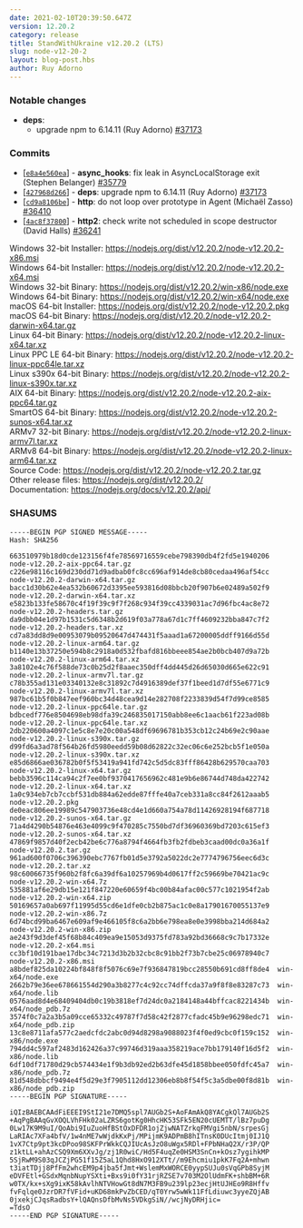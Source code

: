 ```yaml
---
date: 2021-02-10T20:39:50.647Z
version: 12.20.2
category: release
title: StandWithUkraine v12.20.2 (LTS)
slug: node-v12-20-2
layout: blog-post.hbs
author: Ruy Adorno
---
```


### Notable changes

* **deps**:
  * upgrade npm to 6.14.11 (Ruy Adorno) [#37173](https://github.com/nodejs/node/pull/37173)

### Commits

* [[`e8a4e560ea`](https://github.com/nodejs/node/commit/e8a4e560ea)] - **async_hooks**: fix leak in AsyncLocalStorage exit (Stephen Belanger) [#35779](https://github.com/nodejs/node/pull/35779)
* [[`427968d266`](https://github.com/nodejs/node/commit/427968d266)] - **deps**: upgrade npm to 6.14.11 (Ruy Adorno) [#37173](https://github.com/nodejs/node/pull/37173)
* [[`cd9a8106be`](https://github.com/nodejs/node/commit/cd9a8106be)] - **http**: do not loop over prototype in Agent (Michaël Zasso) [#36410](https://github.com/nodejs/node/pull/36410)
* [[`4ac8f37800`](https://github.com/nodejs/node/commit/4ac8f37800)] - **http2**: check write not scheduled in scope destructor (David Halls) [#36241](https://github.com/nodejs/node/pull/36241)

Windows 32-bit Installer: https://nodejs.org/dist/v12.20.2/node-v12.20.2-x86.msi<br>
Windows 64-bit Installer: https://nodejs.org/dist/v12.20.2/node-v12.20.2-x64.msi<br>
Windows 32-bit Binary: https://nodejs.org/dist/v12.20.2/win-x86/node.exe<br>
Windows 64-bit Binary: https://nodejs.org/dist/v12.20.2/win-x64/node.exe<br>
macOS 64-bit Installer: https://nodejs.org/dist/v12.20.2/node-v12.20.2.pkg<br>
macOS 64-bit Binary: https://nodejs.org/dist/v12.20.2/node-v12.20.2-darwin-x64.tar.gz<br>
Linux 64-bit Binary: https://nodejs.org/dist/v12.20.2/node-v12.20.2-linux-x64.tar.xz<br>
Linux PPC LE 64-bit Binary: https://nodejs.org/dist/v12.20.2/node-v12.20.2-linux-ppc64le.tar.xz<br>
Linux s390x 64-bit Binary: https://nodejs.org/dist/v12.20.2/node-v12.20.2-linux-s390x.tar.xz<br>
AIX 64-bit Binary: https://nodejs.org/dist/v12.20.2/node-v12.20.2-aix-ppc64.tar.gz<br>
SmartOS 64-bit Binary: https://nodejs.org/dist/v12.20.2/node-v12.20.2-sunos-x64.tar.xz<br>
ARMv7 32-bit Binary: https://nodejs.org/dist/v12.20.2/node-v12.20.2-linux-armv7l.tar.xz<br>
ARMv8 64-bit Binary: https://nodejs.org/dist/v12.20.2/node-v12.20.2-linux-arm64.tar.xz<br>
Source Code: https://nodejs.org/dist/v12.20.2/node-v12.20.2.tar.gz<br>
Other release files: https://nodejs.org/dist/v12.20.2/<br>
Documentation: https://nodejs.org/docs/v12.20.2/api/

### SHASUMS

```
-----BEGIN PGP SIGNED MESSAGE-----
Hash: SHA256

663510979b18d0cde123156f4fe78569716559cebe798390db4f2fd5e1940206  node-v12.20.2-aix-ppc64.tar.gz
c226e98116c169d230dd71d9adbab0fc8cc696af914de8cb80cedaa496af54cc  node-v12.20.2-darwin-x64.tar.gz
bacc1d30b62e4ea532b60672d3395ee593816d08bbcb20f907b6e02489a502f9  node-v12.20.2-darwin-x64.tar.xz
e5823b133fe58670c4f19f39c9f7f268c934f39cc4339031ac7d96fbc4ac8e72  node-v12.20.2-headers.tar.gz
da9dbb04e1d97b1531c5d6348b2d619f03a778a67d1c7ff4609232bba847c7f2  node-v12.20.2-headers.tar.xz
cd7a83dd8d9e00953079b09520647d474431f5aaad1a67200005ddff9166d55d  node-v12.20.2-linux-arm64.tar.gz
b1140e13b37250e594b8c2918a0d532fbafd816bbeee854ae2b0bcb407d9a72b  node-v12.20.2-linux-arm64.tar.xz
3a8102e4c76f588de73c0b25d2f8aaec350dff4dd445d26d65030d665e622c91  node-v12.20.2-linux-armv7l.tar.gz
c78b355ad131e03340132e8c31892c7d4916389def37f1beed1d7df55e6771c9  node-v12.20.2-linux-armv7l.tar.xz
987bc61b5f0b847eef960bc34d48cea9d14e282708f2233839d54f7d99ce8585  node-v12.20.2-linux-ppc64le.tar.gz
bdbcedf776e8504698eb98dfa39c246835017150abb8ee6c1aacb61f223ad08b  node-v12.20.2-linux-ppc64le.tar.xz
2db220600a4097c1e5c8e7e20c00a548df69696781b353cb12c24b69e2c90aae  node-v12.20.2-linux-s390x.tar.gz
d99fd6a3ad78f564b26fd5980eedd59b08d62822c32ec06c6e252bcb5f1e050a  node-v12.20.2-linux-s390x.tar.xz
e85d6866ae036782b0f5f53419a941fd742c5d5dc83fff86428b629570caa703  node-v12.20.2-linux-x64.tar.gz
bebb3596c114ca94c2f7ee0bf9370417656962c481e9b6e86744d748da422742  node-v12.20.2-linux-x64.tar.xz
1a0c934eb7cb7ccbf531db884a62edde87fffe40a7ceb331a8cc84f2612aaab5  node-v12.20.2.pkg
de0eac806ee19989c547903736e48cd4e1d660a754a78d11426928194f687718  node-v12.20.2-sunos-x64.tar.gz
71a4d4290b54876e463e4099c9f470285c7550bd7df36960369bd7203c615ef3  node-v12.20.2-sunos-x64.tar.xz
47869f9857d40f2ecb42be6c776a8794f4664fb3fb2fdbeb3caad00dc0a36a1f  node-v12.20.2.tar.gz
961ad600f0706c396390ebc7767fb01d5e3792a5022dc2e7774796756eec6d3c  node-v12.20.2.tar.xz
98c60066735f960b2f8fc6a39df6a10257969b4d0617ff2c59669be70421ac9c  node-v12.20.2-win-x64.7z
535881af6e29db15e121f847220e60659f4bc00b84afac00c577c1021954f2ab  node-v12.20.2-win-x64.zip
50169657a0ab697f11995d55cd6e1dfe0cb2b875ac1c0e8a17901670055137e9  node-v12.20.2-win-x86.7z
6d74bcd99ba6467e609af9e466105f8c6a2bb6e798ea8e0e3998bba214d684a2  node-v12.20.2-win-x86.zip
ae243f9d3def45f68b84c409ea9e15053d9375fd783a92bd36668c9c7b17332e  node-v12.20.2-x64.msi
cc3bf10d191bae17dbc34c7213d3b2b32cbc8c91bb2f73b7cbe25c06978940c7  node-v12.20.2-x86.msi
a8bdef825da10224bf848f8f5076c69e7f936847819bcc28550b691cd8ff8de4  win-x64/node.exe
2662b79e36ee678661554d290a3b8277c4c92cc74dffcda37a9f8f8e83287c73  win-x64/node.lib
0576aad8d4e68409404db0c19b3818ef7d24dc0a2184148a44bffcac8221434b  win-x64/node_pdb.7z
3574f0c7a2a3b5a09cce65332c49787f7d58c42f2877cfadc45b9e96298edc71  win-x64/node_pdb.zip
13c8e8711afa577c2aedcfdc2abc0d94d8298a9088023f4f0ed9cbc0f159c152  win-x86/node.exe
794dd4c597af2483d162426a37c99746d319aaa358219ace7bb179140f16d5f2  win-x86/node.lib
6df10df71780d29cb574434e1f9b3db92ed2b63dfe45d1858bbee050fdfc45a7  win-x86/node_pdb.7z
81d548dbbcf9494e4f5d29e3f7905112dd12306eb8b8f54f5c3a5dbe00f8d81b  win-x86/node_pdb.zip
-----BEGIN PGP SIGNATURE-----

iQIzBAEBCAAdFiEEEI9StI21e7DMQ5spl7AUGb2S+AoFAmAkQ8YACgkQl7AUGb2S
+AqPgBAAqGvXOQLVhFHk02aLZRS6gotKg0HhcHK53SFk5EN20cUEMTT/lBz7puDg
0Lw17K9M9uI/QoAbi9IuZuoHfBStOxDFDR1ojZjwNATZrkqFMVgi5nbN/srpesGj
LaRIAc7XFa4bfV/1w4nME7wWjdkKxPj/MPijmK9ADPmB8hITnsK0DUcItmj0IJ1Q
1vX7Ctp9pt3kcDPoo98SKFPrWkkCQJIUcAsJzO8uWgx5RDl+FPbNHaQ2X/r3P/QP
z1ktLL+ahAzCSQ9Xm6XXvJg/zj1R0wiC/Hd5F4uqZe0HSM3SnCn+kOsz7ygihkMP
5SjRwM9S03qJCZjPG51f15Z5aL1Qhd8HxO912XTt//m9Ehcmiu1pkK7Fq2A+mhwn
t3iatTDjj8PfFm2whcEM9p4jba5fJmt+WslemMxWORCE0yypSUJu0sVqGPb8SyjM
eDVFEtl+GSdxMqnbNupYSXti+Bxs9i0fY31rjRZSE7v703M2OlUdmFK+shbBM+6R
w0TX/kx+sXg9ixK58kAvlhNTVHowGt8dN7M3FB9u239lp23ecjHtUJHEo9R8Hffv
fvFqlqe0JzrDR7fVFid+uKD68mkPvZbCED/qT0Yrw5wWk11FfLdiuwc3yyeZQjAB
0jxekjCJqsRadbsY+lQAQnsDfbMvNs5VDkgSiN//wcjNyDRHjic=
=TdsO
-----END PGP SIGNATURE-----

```
